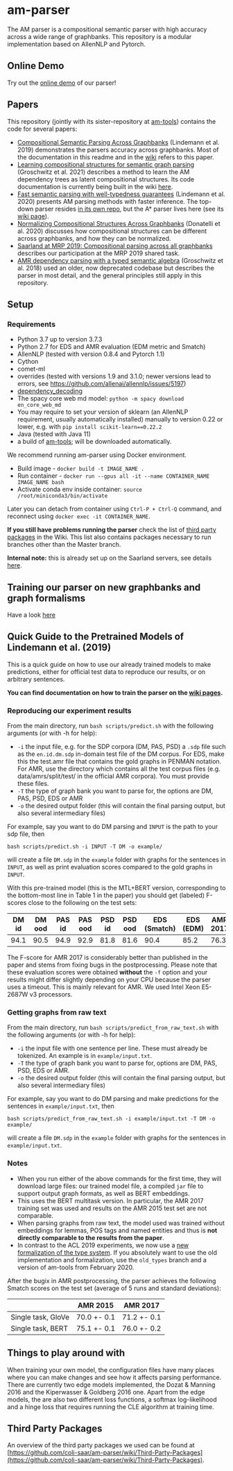 # am-parser
The AM parser is a compositional semantic parser with high accuracy across a wide range of graphbanks. This repository is a modular implementation based on AllenNLP and Pytorch.

## Online Demo
Try out the [online demo](http://amparser.coli.uni-saarland.de:8080/) of our parser!

## Papers
This repository (jointly with its sister-repository at [am-tools](https://www.github.com/coli-saar/am-tools)) contains the code for several papers:

- [Compositional Semantic Parsing Across Graphbanks](https://www.aclweb.org/anthology/P19-1450) (Lindemann et al. 2019) demonstrates the parsers accuracy across graphbanks. Most of the documentation in this readme and in the [wiki](https://github.com/coli-saar/am-parser/wiki) refers to this paper.
- [Learning compositional structures for semantic graph parsing](https://aclanthology.org/2021.spnlp-1.3/) (Groschwitz et al. 2021) describes a method to learn the AM dependency trees as latent compositional structures. Its code documentation is currently being built in the wiki [here](https://github.com/coli-saar/am-parser/wiki/Learning-compositional-structures).
- [Fast semantic parsing with well-typedness guarantees](https://aclanthology.org/2020.emnlp-main.323/) (Lindemann et al. 2020) presents AM parsing methods with faster inference. The top-down parser resides [in its own repo](https://github.com/coli-saar/am-transition-parser), but the A* parser lives here (see its [wiki page](https://github.com/coli-saar/am-parser/wiki/A*-Parser)).
- [Normalizing Compositional Structures Across Graphbanks](https://aclanthology.org/2020.coling-main.267/) (Donatelli et al. 2020) discusses how compositional structures can be different across graphbanks, and how they can be normalized.
- [Saarland at MRP 2019: Compositional parsing across all graphbanks](https://aclanthology.org/K19-2006/) describes our participation at the MRP 2019 shared task.
- [AMR dependency parsing with a typed semantic algebra](https://aclanthology.org/P18-1170/) (Groschwitz et al. 2018) used an older, now deprecated codebase but describes the parser in most detail, and the general principles still apply in this repository.

## Setup

### Requirements
- Python 3.7 up to version 3.7.3
- Python 2.7 for EDS and AMR evaluation (EDM metric and Smatch)
- AllenNLP (tested with version 0.8.4 and Pytorch 1.1)
- Cython
- comet-ml
- overrides (tested with versions 1.9 and 3.1.0; newer versions lead to errors, see https://github.com/allenai/allennlp/issues/5197)
- [dependency_decoding](https://github.com/andersjo/dependency_decoding)
- The spacy core web md model: `python -m spacy download en_core_web_md`
- You may require to set your version of sklearn (an AllenNLP requirement, usually automatically installed) manually to version 0.22 or lower, e.g. with `pip install scikit-learn==0.22.2`
- Java (tested with Java 11)
- a build of [am-tools](https://github.com/coli-saar/am-tools); will be downloaded automatically.

We recommend running am-parser using Docker environment.
- Build image - `docker build -t IMAGE_NAME .`
- Run container - `docker run --gpus all -it --name CONTAINER_NAME IMAGE_NAME bash`
- Activate conda env inside container: `source /root/miniconda3/bin/activate`

Later you can detach from container using `Ctrl-P + Ctrl-Q` command, and reconnect using `docker exec -it CONTAINER_NAME`.


**If you still have problems running the parser** check the list of [third party packages](https://github.com/coli-saar/am-parser/wiki/Third-Party-Packages) in the Wiki. This list also contains packages necessary to run branches other than the Master branch.

__Internal note:__ this is already set up on the Saarland servers, see details [here](https://github.com/coli-saar/am-parser/wiki/Setup-and-file-locations-on-the-Saarland-servers).

## Training our parser on new graphbanks and graph formalisms
Have a look [here](https://github.com/coli-saar/am-parser/wiki#applying-the-am-parser-to-new-graphbanks-and-new-graph-formalisms)

## Quick Guide to the Pretrained Models of Lindemann et al. (2019)
This is a quick guide on how to use our already trained models to make predictions, either for official test data to reproduce our results, or on arbitrary sentences.

**You can find documentation on how to train the parser on the [wiki pages](https://github.com/coli-saar/am-parser/wiki).**


### Reproducing our experiment results

From the main directory, run `bash scripts/predict.sh` with the following arguments (or with -h for help):
* `-i` the input file, e.g. for the SDP corpora (DM, PAS, PSD) a `.sdp` file such as the `en.id.dm.sdp` in-domain test file of the DM corpus. For EDS, make this the test.amr file that contains the gold graphs in PENMAN notation. For AMR, use the directory which contains all the test corpus files (e.g. data/amrs/split/test/ in the official AMR corpora). You must provide these files.
* `-T` the type of graph bank you want to parse for, the options are DM, PAS, PSD, EDS or AMR
* `-o` the desired output folder (this will contain the final parsing output, but also several intermediary files)

For example, say you want to do DM parsing and `INPUT` is the path to your sdp file, then
```
bash scripts/predict.sh -i INPUT -T DM -o example/
``` 
will create a file `DM.sdp` in the `example` folder with graphs for the sentences in `INPUT`, as well as print evaluation scores compared to the gold graphs in `INPUT`.

With this pre-trained model (this is the MTL+BERT version, corresponding to the bottom-most line in Table 1 in the paper) you should get (labeled) F-scores close to the following on the test sets:

| DM id | DM ood | PAS id| PAS ood| PSD id | PSD ood | EDS (Smatch) | EDS (EDM) | AMR 2017 |
| --- | --- | --- | --- | --- | --- | --- | --- | --- |
| 94.1 | 90.5 | 94.9 | 92.9 | 81.8 | 81.6 | 90.4  | 85.2 | 76.3 |

The F-score for AMR 2017 is considerably better than published in the paper and stems from fixing bugs in the postprocessing.
Please note that these evaluation scores were obtained __without__ the `-f` option 
and your results might differ slightly depending on your CPU because the parser uses a timeout. This is mainly relevant for AMR. We used Intel Xeon E5-2687W v3 processors.


### Getting graphs from raw text
From the main directory, run `bash scripts/predict_from_raw_text.sh` with the following arguments (or with -h for help):
* `-i` the input file with one sentence per line. These must already be tokenized. An example is in `example/input.txt`.
* `-T` the type of graph bank you want to parse for, options are DM, PAS, PSD, EDS or AMR.
* `-o` the desired output folder (this will contain the final parsing output, but also several intermediary files)

For example, say you want to do DM parsing and make predictions for the sentences in `example/input.txt`, then
```
bash scripts/predict_from_raw_text.sh -i example/input.txt -T DM -o example/
``` 
will create a file `DM.sdp` in the `example` folder with graphs for the sentences in `example/input.txt`.

### Notes

* When you run either of the above commands for the first time, they will download large files: our trained model file, a compiled `jar` file to support output graph formats, as well as BERT embeddings.
* This uses the BERT multitask version. In particular, the AMR 2017 training set was used and results on the AMR 2015 test set are not comparable. 
* When parsing graphs from raw text, the model used was trained without embeddings for lemmas, POS tags and named entities and thus is __not directly comparable to the results from the paper__.
* In contrast to the ACL 2019 experiments, we now use a [new formalization of the type system](http://www.coli.uni-saarland.de/~jonasg/thesis.pdf). 
If you absolutely want to use the old implementation and formalization, use the `old_types` branch and a version of am-tools from February 2020.

After the bugix in AMR postprocessing, the parser achieves the following Smatch scores on the test set (average of 5 runs and standard deviations):

|  | AMR 2015 | AMR 2017 |
| --- | --- | --- |
| Single task, GloVe | 70.0 +- 0.1 | 71.2 +- 0.1 |
| Single task, BERT | 75.1 +- 0.1 | 76.0 +- 0.2 |

## Things to play around with
When training your own model, the configuration files have many places where you can make changes and see how it affects parsing performance.
There are currently two edge models implemented, the Dozat & Manning 2016 and the Kiperwasser & Goldberg 2016 one.
Apart from the edge models, the are also two different loss functions, a softmax log-likelihood and a hinge loss that requires running the CLE algorithm at training time.


## Third Party Packages

An overview of the third party packages we used can be found at [https://github.com/coli-saar/am-parser/wiki/Third-Party-Packages](https://github.com/coli-saar/am-parser/wiki/Third-Party-Packages).
